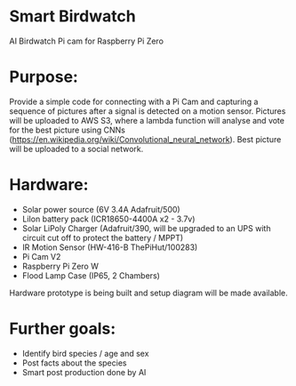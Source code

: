 # Smart Birdwatch
AI Birdwatch Pi cam for Raspberry Pi Zero

# Purpose:

Provide a simple code for connecting with a Pi Cam and capturing a sequence of pictures after a signal is detected on a motion sensor. Pictures will be uploaded to AWS S3, where a lambda function will analyse and vote for the best picture using CNNs (https://en.wikipedia.org/wiki/Convolutional_neural_network). Best picture will be uploaded to a social network.

# Hardware:

- Solar power source (6V 3.4A Adafruit/500)
- LiIon battery pack (ICR18650-4400A x2 - 3.7v)
- Solar LiPoly Charger (Adafruit/390, will be upgraded to an UPS with circuit cut off to protect the battery / MPPT)
- IR Motion Sensor (HW-416-B ThePiHut/100283)
- Pi Cam V2
- Raspberry Pi Zero W
- Flood Lamp Case (IP65, 2 Chambers)

Hardware prototype is being built and setup diagram will be made available.

# Further goals:
- Identify bird species / age and sex
- Post facts about the species
- Smart post production done by AI
